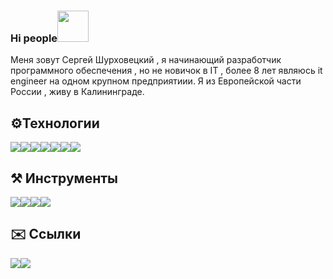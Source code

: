 ### Hi people<img src="https://kerasfera.ru/upload/medialibrary/0d1/0d1d458362de9e439918bc1743adf815.gif" width="50px" style="max-width:50%;">
<p>Меня зовут Сергей Шурховецкий , я начинающий разработчик программного обеспечения , но не новичок в IT ,
    более 8 лет являюсь it engineer на одном крупном предприятиии. 
    Я из Европейской части  России , живу в Калининграде.
</p>
<h2>⚙️Технологии</h2>
<div class="link__tex" style="display: flex;" >
    <img src="https://kerasfera.ru/upload/medialibrary/72c/72c3577c674131f5f4a18ae345ed206c.png">
    <img src="https://kerasfera.ru/upload/medialibrary/f83/f83bd970511ed89e33c81c9a92825e22.png">
    <img src="https://kerasfera.ru/upload/medialibrary/dbf/dbffd14c7f8d65c5cd7e27852a405712.png">
    <img src="https://kerasfera.ru/upload/medialibrary/6ea/6ea23719fafb4c6229baa8c6b718834a.png">
    <img src="https://kerasfera.ru/upload/medialibrary/4ca/4cae28556e26a1159878e4136114adb5.png">
    <img src="https://kerasfera.ru/upload/medialibrary/3cd/3cda57ba7665bf350d440df615d6e7d5.png">
    <img src="https://kerasfera.ru/upload/medialibrary/d0d/d0dcaec4b0160d101a50fbc050e6b22a.png">
</div>
<h2>⚒ Инструменты</h2>
<div style="display: flex;" >
    <img src="https://kerasfera.ru/upload/medialibrary/449/44936b339158146fb89672aab8fccadb.png">
    <img src="https://kerasfera.ru/upload/medialibrary/a2c/a2c4d6565921ab9d39b1d8a589a5b290.png">
    <img src="https://kerasfera.ru/upload/medialibrary/ab6/ab615d07af2a19cf7b7a8c5c1853e14f.png">
    <img src="https://kerasfera.ru/upload/medialibrary/260/2607e99396e08f2007ab0deecd0556b2.png">
</div>
<h2>✉️ Ссылки </h2>
<div style="display: flex;" >
    <a href="malto:S19S93@yandex.ru">
        <img src="https://kerasfera.ru/upload/medialibrary/80c/80c19253b0515a02378bfb3ba5c2e2d9.png">
    </a>
    <a href="s19s93#4162">
        <img src="https://kerasfera.ru/upload/medialibrary/200/2008249249495a93105144bc730a3497.png">
    </a>

<div>




